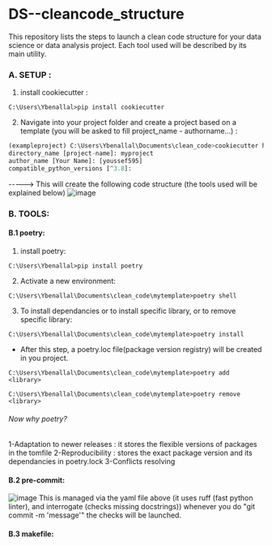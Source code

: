 # DS--cleancode_structure
This repository lists the steps to launch a clean code structure for your data science or data analysis project. Each tool used will be described by its main utility.

### A. SETUP :
1. install cookiecutter :
```
C:\Users\Ybenallal>pip install cookiecutter
```
2. Navigate into your project folder and create a project based on a template (you will be asked to fill project_name - authorname...) :
```python
(exampleproject) C:\Users\Ybenallal\Documents\clean_code>cookiecutter https://github.com/khuyentran1401/data-science-template --checkout dvc-poetry
directory_name [project-name]: myproject
author_name [Your Name]: [youssef595]
compatible_python_versions [^3.8]:
```
-----> This will create the following code structure (the tools used will be explained below)
![image](https://github.com/youssef595/DS--cleancode_structure/assets/56879680/adf29b05-07ab-4e29-8322-0b1244bb3397)

### B. TOOLS:

#### B.1 poetry:
1. install poetry:
```
C:\Users\Ybenallal>pip install poetry
```
2. Activate a new environment:
```
C:\Users\Ybenallal\Documents\clean_code\mytemplate>poetry shell
```
3. To install dependancies or to install specific library, or to remove specific library:
```
C:\Users\Ybenallal\Documents\clean_code\mytemplate>poetry install
```
- After this step, a poetry.loc file(package version registry) will be created in you project.
```
C:\Users\Ybenallal\Documents\clean_code\mytemplate>poetry add <library>
```
```
C:\Users\Ybenallal\Documents\clean_code\mytemplate>poetry remove <library>
```
###### Now why poetry?
1-Adaptation to newer releases : it stores the flexible versions of packages in the tomfile
2-Reproducibility : stores the exact package version and its dependancies in poetry.lock
3-Conflicts resolving

#### B.2 pre-commit:
![image](https://github.com/youssef595/DS--cleancode_structure/assets/56879680/22e61c62-c4a4-42cb-ab3f-774620f8fbbb)
This is managed via the yaml file above (it uses ruff (fast python linter), and interrogate (checks missing docstrings))
whenever you do "git commit -m 'message'" the checks will be launched.

#### B.3 makefile:



